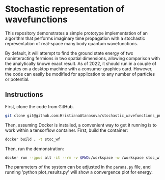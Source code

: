 # Stochastic representation of wavefunctions
This repository demonstrates a simple prototype implementation of an algorithm
that performs imaginary time propagation with a stochastic representation of
real-space many body quantum wavefunctions.

By default, it will attempt to find the ground state energy of two
noninteracting fermions in two spatial dimensions, allowing comparison with the
analytically known exact result. As of 2022, it should run in a couple of
minutes on a desktop machine with a consumer graphics card. However, the code
can easily be modified for application to any number of particles or potential.

## Instructions
First, clone the code from GitHub.
```bash
git clone git@github.com:HristianaAtanasova/stochastic_wavefunctions_public.git
```
Then, assuming Docker is installed, a convenient way to get it running is to
work within a tensorflow container. First, build the container:
```bash
docker build . -t stoc_wf
```
Then, run the demonstration:
```bash
docker run --gpus all -it --rm -v $PWD:/workspace -w /workspace stoc_wf python ./run.py
```

The parameters of the system can be adjusted in the `params.py` file, and
running 'python plot_results.py' will show a convergence plot for energy.
